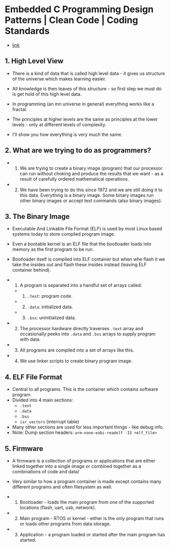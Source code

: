 # Embedded C Programming Design Patterns | Clean Code | Coding Standards

- [link](https://www.youtube.com/watch?v=_lv5hin6eiM&t=559s)

## 1. High Level View

- There is a kind of data that is called high level data - it gives us structure of the universe which makes learning easier.
- All knowledge is then leaves of this structure - so first step we must do is get hold of this high level data.

- In programming (an mn universe in general) everything works like a fractal.
- The principles at higher levels are the same as principles at the lower levels - only at different levels of complexity.
- I'll show you how everything is very much the same.

## 2. What are we trying to do as programmers?

- 1. We are trying to create a binary image (program) that our processor can run without choking and produce the results that we want - as a result of carefully ordered mathematical operations.
- 2. We have been trying to do this since 1972 and we are still doing it to this data. Everything is a binary image. Some binary images run other binary images or accept text commands (also binary images).

## 3. The Binary Image

- Executable And Linkable File Format (ELF) is used by most Linux based systems today to store compiled program image.
- Even a bootable kernel is an ELF file that the bootloader loads into memory as the first program to be run.
- Bootloader itself is compiled into ELF container but when whe flash it we take the insides out and flash these insides instead (leaving ELF container behind).

- 1. A program is separated into a handful set of arrays called:
  - 1. `.text`: program code.
  - 2. `.data`: initialized data.
  - 3. `.bss`: uninitialized data.
- 2. The processor hardware directly traverses `.text` array and occasionally peeks into `.data` and `.bss` arrays to supply program with data.
- 3. All programs are compiled into a set of arrays like this.
- 4. We use linker scripts to create binary program image.

## 4. ELF File Format

- Central to all programs. This is the container which contains software program.
- Divided into 4 main sections:
  - `.text`
  - `.data`
  - `.bss`
  - `isr_vectors` (interrupt table)
- Many other sections are used for less important things - like debug info.
- Note: Dump section headers: `arm-none-eabi-readelf -IS <elf_file>`

## 5. Firmware

- A firmware is a collection of programs or applications that are either linked together into a single image or combined together as a combinations of code and data/
- Very similar to how a program container is made except contains many different programs and often filesystem as well.

- 1. Bootloader - loads the main program from one of the supported locations (flash, uart, usb, network).
- 2. Main program - RTOS or kernel - either is the only program that runs or loads other programs from data storage.
- 3. Application - a program loaded or started after the main program has started.
